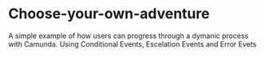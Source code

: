 # Choose-your-own-adventure
 A simple example of how users can progress through a dymanic process with Camunda. Using Conditional Events, Escelation Events and Error Evets

